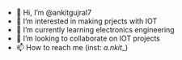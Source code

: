- 👋 Hi, I’m @ankitgujral7
- 👀 I’m interested in making prjects with IOT
- 🌱 I’m currently learning electronics engineering
- 💞️ I’m looking to collaborate on IOT projects
- 📫 How to reach me (inst: _a.nkit__)

<!---
ankitgujral7/ankitgujral7 is a ✨ special ✨ repository because its `README.md` (this file) appears on your GitHub profile.
You can click the Preview link to take a look at your changes.
--->
